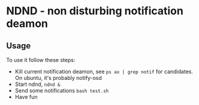 # NDND - non disturbing notification deamon

## Usage
To use it follow these steps:

 * Kill current notification deamon, see `ps ax | grep notif` for candidates.
   On ubuntu, it's probably notify-osd
 * Start ndnd, `ndnd &`
 * Send some notifications `bash test.sh`
 * Have fun


